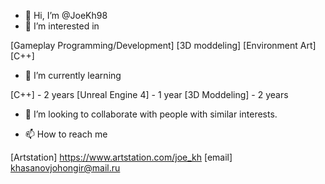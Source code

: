 - 👋 Hi, I’m @JoeKh98
- 👀 I’m interested in 


[Gameplay Programming/Development] 
[3D moddeling] 
[Environment Art]
[C++]

- 🌱 I’m currently learning 

[C++] - 2 years
[Unreal Engine 4] - 1 year
[3D Moddeling] - 2 years


- 💞️ I’m looking to collaborate with people with similar interests.

- 📫 How to reach me 

[Artstation] https://www.artstation.com/joe_kh
[email] khasanovjohongir@mail.ru

<!---
JoeKh98/JoeKh98 is a ✨ special ✨ repository because its `README.md` (this file) appears on your GitHub profile.
You can click the Preview link to take a look at your changes.
--->
